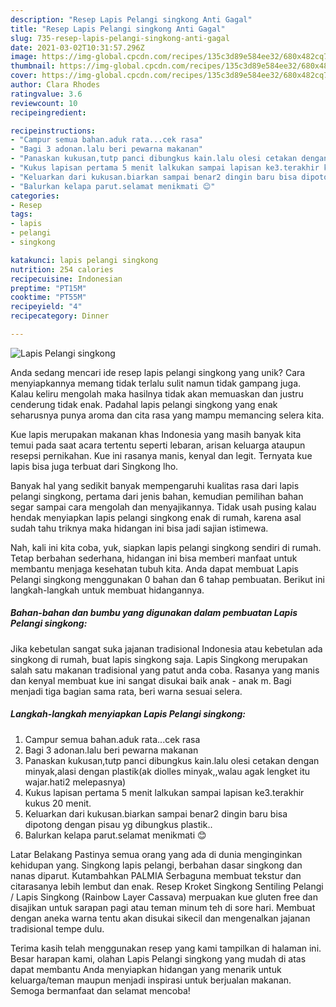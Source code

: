 ```yaml
---
description: "Resep Lapis Pelangi singkong Anti Gagal"
title: "Resep Lapis Pelangi singkong Anti Gagal"
slug: 735-resep-lapis-pelangi-singkong-anti-gagal
date: 2021-03-02T10:31:57.296Z
image: https://img-global.cpcdn.com/recipes/135c3d89e584ee32/680x482cq70/lapis-pelangi-singkong-foto-resep-utama.jpg
thumbnail: https://img-global.cpcdn.com/recipes/135c3d89e584ee32/680x482cq70/lapis-pelangi-singkong-foto-resep-utama.jpg
cover: https://img-global.cpcdn.com/recipes/135c3d89e584ee32/680x482cq70/lapis-pelangi-singkong-foto-resep-utama.jpg
author: Clara Rhodes
ratingvalue: 3.6
reviewcount: 10
recipeingredient:

recipeinstructions:
- "Campur semua bahan.aduk rata...cek rasa"
- "Bagi 3 adonan.lalu beri pewarna makanan"
- "Panaskan kukusan,tutp panci dibungkus kain.lalu olesi cetakan dengan minyak,alasi dengan plastik(ak diolles minyak,,walau agak lengket itu wajar.hati2 melepasnya)"
- "Kukus lapisan pertama 5 menit lalkukan sampai lapisan ke3.terakhir kukus 20 menit."
- "Keluarkan dari kukusan.biarkan sampai benar2 dingin baru bisa dipotong dengan pisau yg dibungkus plastik.."
- "Balurkan kelapa parut.selamat menikmati 😊"
categories:
- Resep
tags:
- lapis
- pelangi
- singkong

katakunci: lapis pelangi singkong 
nutrition: 254 calories
recipecuisine: Indonesian
preptime: "PT15M"
cooktime: "PT55M"
recipeyield: "4"
recipecategory: Dinner

---
```



![Lapis Pelangi singkong](https://img-global.cpcdn.com/recipes/135c3d89e584ee32/680x482cq70/lapis-pelangi-singkong-foto-resep-utama.jpg)

Anda sedang mencari ide resep lapis pelangi singkong yang unik? Cara menyiapkannya memang tidak terlalu sulit namun tidak gampang juga. Kalau keliru mengolah maka hasilnya tidak akan memuaskan dan justru cenderung tidak enak. Padahal lapis pelangi singkong yang enak seharusnya punya aroma dan cita rasa yang mampu memancing selera kita.

Kue lapis merupakan makanan khas Indonesia yang masih banyak kita temui pada saat acara tertentu seperti lebaran, arisan keluarga ataupun resepsi pernikahan. Kue ini rasanya manis, kenyal dan legit. Ternyata kue lapis bisa juga terbuat dari Singkong lho.

Banyak hal yang sedikit banyak mempengaruhi kualitas rasa dari lapis pelangi singkong, pertama dari jenis bahan, kemudian pemilihan bahan segar sampai cara mengolah dan menyajikannya. Tidak usah pusing kalau hendak menyiapkan lapis pelangi singkong enak di rumah, karena asal sudah tahu triknya maka hidangan ini bisa jadi sajian istimewa.


Nah, kali ini kita coba, yuk, siapkan lapis pelangi singkong sendiri di rumah. Tetap berbahan sederhana, hidangan ini bisa memberi manfaat untuk membantu menjaga kesehatan tubuh kita. Anda dapat membuat Lapis Pelangi singkong menggunakan 0 bahan dan 6 tahap pembuatan. Berikut ini langkah-langkah untuk membuat hidangannya.

<!--inarticleads1-->

##### Bahan-bahan dan bumbu yang digunakan dalam pembuatan Lapis Pelangi singkong:



Jika kebetulan sangat suka jajanan tradisional Indonesia atau kebetulan ada singkong di rumah, buat lapis singkong saja. Lapis Singkong merupakan salah satu makanan tradisional yang patut anda coba. Rasanya yang manis dan kenyal membuat kue ini sangat disukai baik anak - anak m. Bagi menjadi tiga bagian sama rata, beri warna sesuai selera. 

<!--inarticleads2-->

##### Langkah-langkah menyiapkan Lapis Pelangi singkong:

1. Campur semua bahan.aduk rata...cek rasa
1. Bagi 3 adonan.lalu beri pewarna makanan
1. Panaskan kukusan,tutp panci dibungkus kain.lalu olesi cetakan dengan minyak,alasi dengan plastik(ak diolles minyak,,walau agak lengket itu wajar.hati2 melepasnya)
1. Kukus lapisan pertama 5 menit lalkukan sampai lapisan ke3.terakhir kukus 20 menit.
1. Keluarkan dari kukusan.biarkan sampai benar2 dingin baru bisa dipotong dengan pisau yg dibungkus plastik..
1. Balurkan kelapa parut.selamat menikmati 😊


Latar Belakang Pastinya semua orang yang ada di dunia menginginkan kehidupan yang. Singkong lapis pelangi, berbahan dasar singkong dan nanas diparut. Kutambahkan PALMIA Serbaguna membuat tekstur dan citarasanya lebih lembut dan enak. Resep Kroket Singkong Sentiling Pelangi / Lapis Singkong (Rainbow Layer Cassava) merpuakan kue gluten free dan disajikan untuk sarapan pagi atau teman minum teh di sore hari. Membuat dengan aneka warna tentu akan disukai sikecil dan mengenalkan jajanan tradisional tempe dulu. 

Terima kasih telah menggunakan resep yang kami tampilkan di halaman ini. Besar harapan kami, olahan Lapis Pelangi singkong yang mudah di atas dapat membantu Anda menyiapkan hidangan yang menarik untuk keluarga/teman maupun menjadi inspirasi untuk berjualan makanan. Semoga bermanfaat dan selamat mencoba!
